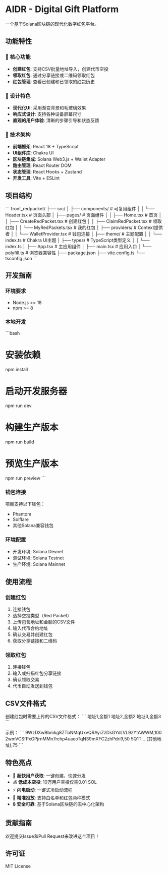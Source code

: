 # AIDR - Digital Gift Platform

一个基于Solana区块链的现代化数字红包平台。

## 功能特性

### 🎁 核心功能
- **创建红包**: 支持CSV批量地址导入，创建代币空投
- **领取红包**: 通过分享链接或二维码领取红包
- **红包管理**: 查看已创建和已领取的红包历史

### 🎨 设计特色
- **现代化UI**: 采用渐变背景和毛玻璃效果
- **响应式设计**: 支持各种设备屏幕尺寸
- **直观的用户体验**: 清晰的步骤引导和状态反馈

### 🔧 技术架构
- **前端框架**: React 18 + TypeScript
- **UI组件库**: Chakra UI
- **区块链集成**: Solana Web3.js + Wallet Adapter
- **路由管理**: React Router DOM
- **状态管理**: React Hooks + Zustand
- **开发工具**: Vite + ESLint

## 项目结构

\`\`\`
front_redpacket/
├── src/
│   ├── components/          # 可复用组件
│   │   └── Header.tsx      # 页面头部
│   ├── pages/              # 页面组件
│   │   ├── Home.tsx        # 首页
│   │   ├── CreateRedPacket.tsx  # 创建红包
│   │   ├── ClaimRedPacket.tsx   # 领取红包
│   │   └── MyRedPackets.tsx     # 我的红包
│   ├── providers/          # Context提供者
│   │   └── WalletProvider.tsx   # 钱包连接
│   ├── theme/              # 主题配置
│   │   └── index.ts        # Chakra UI主题
│   ├── types/              # TypeScript类型定义
│   │   └── index.ts
│   ├── App.tsx             # 主应用组件
│   ├── main.tsx            # 应用入口
│   └── polyfill.ts         # 浏览器兼容性
├── package.json
├── vite.config.ts
└── tsconfig.json
\`\`\`

## 开发指南

### 环境要求
- Node.js >= 18
- npm >= 8

### 本地开发
\`\`\`bash
# 安装依赖
npm install

# 启动开发服务器
npm run dev

# 构建生产版本
npm run build

# 预览生产版本
npm run preview
\`\`\`

### 钱包连接
项目支持以下钱包：
- Phantom
- Solflare
- 其他Solana兼容钱包

### 环境配置
- 开发环境: Solana Devnet
- 测试环境: Solana Testnet  
- 生产环境: Solana Mainnet

## 使用流程

### 创建红包
1. 连接钱包
2. 选择空投类型（Red Packet）
3. 上传包含地址和金额的CSV文件
4. 输入代币合约地址
5. 确认交易并创建红包
6. 获取分享链接和二维码

### 领取红包
1. 连接钱包
2. 输入或扫描红包分享链接
3. 确认领取交易
4. 代币自动发送到钱包

## CSV文件格式

创建红包时需要上传的CSV文件格式：
\`\`\`
地址1,金额1
地址2,金额2
地址3,金额3
\`\`\`

示例：
\`\`\`
9WzDXwBbmkg8ZTbNMqUxvQRAyrZzDsGYdLVL9zYtAWWM,100
2wmVCSfPxGPjrnMMn7rchp4uaeoTqN39mXFC2zhPdri9,50
5Q1T... (其他地址),75
\`\`\`

## 特色亮点

- 🚀 **超快用户获取**: 一键创建，快速分发
- 💰 **低成本空投**: 10万用户空投仅需0.01 SOL
- ⚡ **闪电启动**: 一键式冷启动流程
- 🎯 **精准投放**: 支持白名单和红包两种模式
- 🔒 **安全可靠**: 基于Solana区块链的去中心化架构

## 贡献指南

欢迎提交Issue和Pull Request来改进这个项目！

## 许可证

MIT License 